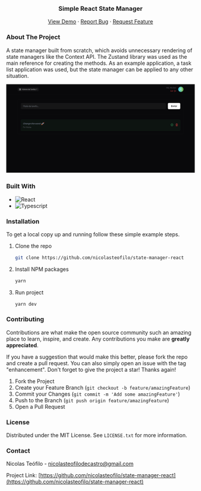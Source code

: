 <a id="readme-top"></a>

<!-- PROJECT LOGO -->
<br />
<div align="center">
  <h3 align="center">Simple React State Manager</h3>

  <p align="center">
    <a href="https://github.com/othneildrew/Best-README-Template">View Demo</a>
    ·
    <a href="https://github.com/nicolasteofilo/state-manager-react/issues/new">Report Bug</a>
    ·
    <a href="https://github.com/nicolasteofilo/state-manager-react/issues/new?">Request Feature</a>
  </p>
</div>

<!-- ABOUT THE PROJECT -->
### About The Project

A state manager built from scratch, which avoids unnecessary rendering of state managers like the Context API. The Zustand library was used as the main reference for creating the methods. As an example application, a task list application was used, but the state manager can be applied to any other situation.

![Home Screen](./src/assets/images/screenshots/home.png)

### Built With
* ![React](https://img.shields.io/badge/-React-354f52?style=flat-square&logo=react)
* ![Typescript](https://img.shields.io/badge/-Typescript-354f52?style=flat-square&logo=typescript)

### Installation
To get a local copy up and running follow these simple example steps.

1. Clone the repo
   ```sh
   git clone https://github.com/nicolasteofilo/state-manager-react
   ```
2. Install NPM packages
   ```sh
   yarn
   ```
3. Run project
   ```sh
   yarn dev
   ```

<!-- CONTRIBUTING -->
### Contributing

Contributions are what make the open source community such an amazing place to learn, inspire, and create. Any contributions you make are **greatly appreciated**.

If you have a suggestion that would make this better, please fork the repo and create a pull request. You can also simply open an issue with the tag "enhancement".
Don't forget to give the project a star! Thanks again!

1. Fork the Project
2. Create your Feature Branch (`git checkout -b feature/amazingFeature`)
3. Commit your Changes (`git commit -m 'Add some amazingFeature'`)
4. Push to the Branch (`git push origin feature/amazingFeature`)
5. Open a Pull Request


<!-- LICENSE -->
### License

Distributed under the MIT License. See `LICENSE.txt` for more information.

<!-- CONTACT -->
### Contact

Nicolas Teófilo - nicolasteofilodecastro@gmail.com

Project Link: [https://github.com/nicolasteofilo/state-manager-react](https://github.com/nicolasteofilo/state-manager-react)
